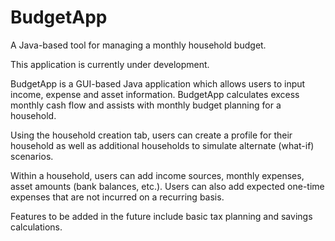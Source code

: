 # BudgetApp
A Java-based tool for managing a monthly household budget.

This application is currently under development.

BudgetApp is a GUI-based Java application which allows users to input income, expense and asset information.  BudgetApp calculates excess monthly cash flow and assists with monthly budget planning for a household.

Using the household creation tab, users can create a profile for their household as well as additional households to simulate alternate (what-if) scenarios.

Within a household, users can add income sources, monthly expenses, asset amounts (bank balances, etc.).  Users can also add expected one-time expenses that are not incurred on a recurring basis.

Features to be added in the future include basic tax planning and savings calculations.
